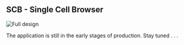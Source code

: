 ## SCB - Single Cell Browser

![Full design](https://user-images.githubusercontent.com/8558042/74183246-358c6a00-4c0a-11ea-9100-095a681f199e.JPG)

The application is still in the early stages of production. Stay tuned . . .
